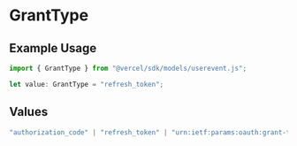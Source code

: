 # GrantType

## Example Usage

```typescript
import { GrantType } from "@vercel/sdk/models/userevent.js";

let value: GrantType = "refresh_token";
```

## Values

```typescript
"authorization_code" | "refresh_token" | "urn:ietf:params:oauth:grant-type:device_code" | "client_credentials"
```